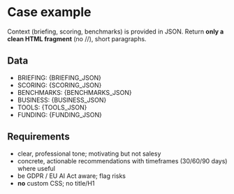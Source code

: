 # Case example
Context (briefing, scoring, benchmarks) is provided in JSON.
Return **only a clean HTML fragment** (no <html>/<head>/<body>), short paragraphs.

## Data
- BRIEFING: {BRIEFING_JSON}
- SCORING: {SCORING_JSON}
- BENCHMARKS: {BENCHMARKS_JSON}
- BUSINESS: {BUSINESS_JSON}
- TOOLS: {TOOLS_JSON}
- FUNDING: {FUNDING_JSON}

## Requirements
- clear, professional tone; motivating but not salesy
- concrete, actionable recommendations with timeframes (30/60/90 days) where useful
- be GDPR / EU AI Act aware; flag risks
- **no** custom CSS; no title/H1

